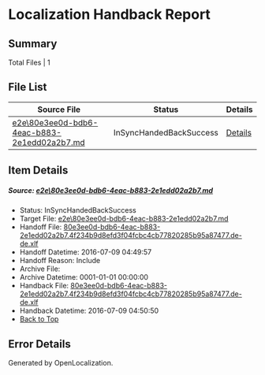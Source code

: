 # <a name='report-top'></a> Localization Handback Report

## Summary
 Total Files | 1

## File List
 Source File | Status | Details 
 ----------- | ------ | ------- 
 [e2e\80e3ee0d-bdb6-4eac-b883-2e1edd02a2b7.md](https://github.com/OpenLocalizationTestOrg/oltest/blob/8f8401e90e4fa97d8f7a7fb93db5be15becb94ff/e2e/80e3ee0d-bdb6-4eac-b883-2e1edd02a2b7.md) | InSyncHandedBackSuccess | [Details](#58f01c787a1c33cb45cafb42515e048deb7b92003)

## Item Details
##### <a name='58f01c787a1c33cb45cafb42515e048deb7b92003'></a> Source: [e2e\80e3ee0d-bdb6-4eac-b883-2e1edd02a2b7.md](https://github.com/OpenLocalizationTestOrg/oltest/blob/8f8401e90e4fa97d8f7a7fb93db5be15becb94ff/e2e/80e3ee0d-bdb6-4eac-b883-2e1edd02a2b7.md)
* Status: InSyncHandedBackSuccess
* Target File: [e2e\80e3ee0d-bdb6-4eac-b883-2e1edd02a2b7.md](https://github.com/OpenLocalizationTestOrg/oltest-dede-fly/blob/5cad792aaf5b374c545891ea98e708796144f281/e2e/80e3ee0d-bdb6-4eac-b883-2e1edd02a2b7.md)
* Handoff File: [80e3ee0d-bdb6-4eac-b883-2e1edd02a2b7.4f234b9d8efd3f04fcbc4cb77820285b95a87477.de-de.xlf](https://github.com/OpenLocalizationTestOrg/olhandoff-e2e/blob/10953e56a536d8d36b72a84f5796dedb5180c19f/ol-handoff/OpenLocalizationTestOrg/oltest-dede-fly/ci/ht/80e3ee0d-bdb6-4eac-b883-2e1edd02a2b7.4f234b9d8efd3f04fcbc4cb77820285b95a87477.de-de.xlf)
* Handoff Datetime: 2016-07-09 04:49:57
* Handoff Reason: Include
* Archive File: 
* Archive Datetime: 0001-01-01 00:00:00
* Handback File: [80e3ee0d-bdb6-4eac-b883-2e1edd02a2b7.4f234b9d8efd3f04fcbc4cb77820285b95a87477.de-de.xlf](https://github.com/OpenLocalizationTestOrg/olhandback-e2e/blob/f34d4953794a9c6150fdb63ed08bed70c29c5f19/ol-handback/OpenLocalizationTestOrg/oltest-dede-fly/ci/ht/80e3ee0d-bdb6-4eac-b883-2e1edd02a2b7.4f234b9d8efd3f04fcbc4cb77820285b95a87477.de-de.xlf)
* Handback Datetime: 2016-07-09 04:50:50
* [Back to Top](#report-top)


## Error Details

Generated by OpenLocalization.
